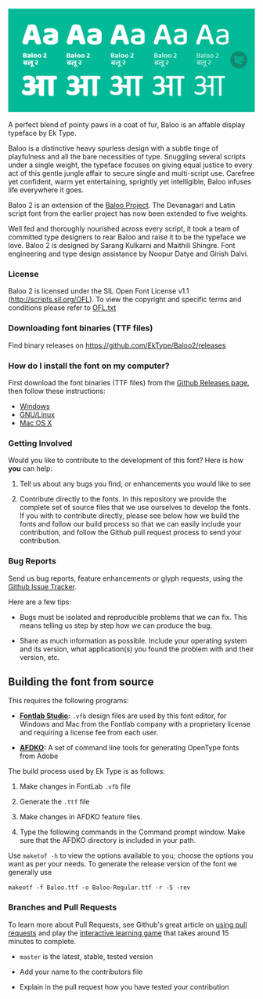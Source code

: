 ![Baloo 2](https://raw.githubusercontent.com/EkType/Baloo2/master/Promotion/Baloo_header.png "Baloo 2")

A perfect blend of pointy paws in a coat of fur, Baloo is an affable display typeface by Ek Type. 

Baloo is a distinctive heavy spurless design with a subtle tinge of playfulness and all the bare necessities of type. Snuggling several scripts under a single weight, the typeface focuses on giving equal justice to every act of this gentle jungle affair to secure single and multi-script use. Carefree yet confident, warm yet entertaining, sprightly yet intelligible, Baloo infuses life everywhere it goes.

Baloo 2 is an extension of the [Baloo Project](https://github.com/EkType/Baloo). The Devanagari and Latin script font from the earlier project has now been extended to five weights. 

Well fed and thoroughly nourished across every script, it took a team of committed type designers to rear Baloo and raise it to be the typeface we love. Baloo 2 is designed by Sarang Kulkarni and Maithili Shingre. Font engineering and type design assistance by Noopur Datye and Girish Dalvi.


### License

Baloo 2 is licensed under the SIL Open Font License v1.1 (<http://scripts.sil.org/OFL>). 
To view the copyright and specific terms and conditions please refer to [OFL.txt](https://github.com/girish-dalvi/Baloo/blob/master/OFL.txt)

### Downloading font binaries (TTF files)

Find binary releases on <https://github.com/EkType/Baloo2/releases>

### How do I install the font on my computer?

First download the font binaries (TTF files) from the [Github Releases page](https://github.com/EkType/Baloo2/releases), then follow these instructions:

- [Windows](http://windows.microsoft.com/en-us/windows-vista/install-or-uninstall-fonts)
- [GNU/Linux](http://lmgtfy.com/?q=how+to+install+fonts+in+linux)
- [Mac OS X](http://support.apple.com/kb/HT2509)


### Getting Involved

Would you like to contribute to the development of this font? Here is how **you** can help:

1. Tell us about any bugs you find, or enhancements you would like to see

2. Contribute directly to the fonts. In this repository we provide the complete set of source files that we use ourselves to develop the fonts. If you with to contribute directly, please see below how we build the fonts and follow our build process so that we can easily include your contribution, and follow the Github pull request process to send your contribution. 

### Bug Reports

Send us bug reports, feature enhancements or glyph requests, using the [Github Issue Tracker](https://github.com/EkType/Baloo2/issues). 

Here are a few tips:

- Bugs must be isolated and reproducible problems that we can fix. This means telling us step by step how we can produce the bug.

- Share as much information as possible. Include your operating system and its version, what application(s) you found the problem with and their version, etc. 

## Building the font from source
   
This requires the following programs:

- **[Fontlab Studio](http://www.fontlab.com/font-editor/fontlab-studio/):** `.vfb` design files are used by this font editor, for Windows and Mac from the Fontlab company with a proprietary license and requiring a license fee from each user. 

- **[AFDKO](http://www.adobe.com/devnet/opentype/afdko.html):** A set of command line tools for generating OpenType fonts from Adobe

The build process used by Ek Type is as follows:

1. Make changes in FontLab `.vfb` file

2. Generate the `.ttf` file

3. Make changes in AFDKO feature files. 

4. Type the following commands in the Command prompt window. Make sure that the AFDKO directory is included in your path.

Use `maketof -h` to view the options available to you; choose the options you want as per your needs. To generate the release version of the font we generally use

    makeotf -f Baloo.ttf -o Baloo-Regular.ttf -r -S -rev

### Branches and Pull Requests

To learn more about Pull Requests, see Github's great article on [using pull requests](https://help.github.com/articles/using-pull-requests) and play the [interactive learning game](http://try.github.com) that takes around 15 minutes to complete.

- `master` is the latest, stable, tested version 

- Add your name to the contributors file

- Explain in the pull request how you have tested your contribution
